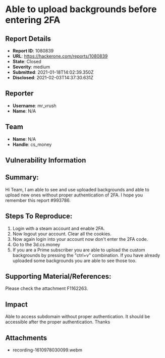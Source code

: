 # Able to upload backgrounds before entering 2FA

## Report Details
- **Report ID**: 1080839
- **URL**: https://hackerone.com/reports/1080839
- **State**: Closed
- **Severity**: medium
- **Submitted**: 2021-01-18T14:02:39.350Z
- **Disclosed**: 2021-02-03T14:37:30.631Z

## Reporter
- **Username**: mr_vrush
- **Name**: N/A

## Team
- **Name**: N/A
- **Handle**: cs_money

## Vulnerability Information
## Summary:
Hi Team, 
I am able to see and use uploaded backgrounds and able to upload new ones without proper authentication of 2FA. I hope you remember this report #993786.

## Steps To Reproduce:

  1. Login with a steam account and enable 2FA.
  1. Now logout your account. Clear all the cookies.
  1. Now again login into your account now don't enter the 2FA code.
  1. Go to the 3d.cs.money
  1. If you are a Prime subscriber you are able to upload the custom backgrounds by pressing the "ctrl+v" combination. If you have already uploaded some backgrounds you are able to see those too.

## Supporting Material/References:
Please check the attachment F1162263.

## Impact

Able to access subdomain without proper authentication.
It should be accessible after the proper authentication.
Thanks

## Attachments
- recording-1610978030099.webm
